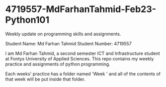 # 4719557-MdFarhanTahmid-Feb23-Python101
 Weekly update on programming skills and assignments. 

 Student Name: Md Farhan Tahmid
 Student Number: 4719557

 I am Md Farhan Tahmid, a second semester ICT and Infrastructure student at Fontys University of Applied Sciences. 
 This repo contains my weekly practice and assignments of python programming. 

 Each weeks' practice has a folder named 'Week <number>' and all of the contents of that week will be put inside that folder. 
 
